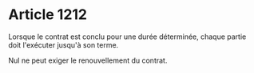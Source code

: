 # Article 1212

<p>Lorsque le contrat est conclu pour une durée déterminée, chaque partie doit l'exécuter jusqu'à son terme. </p><p> Nul ne peut exiger le renouvellement du contrat. </p>